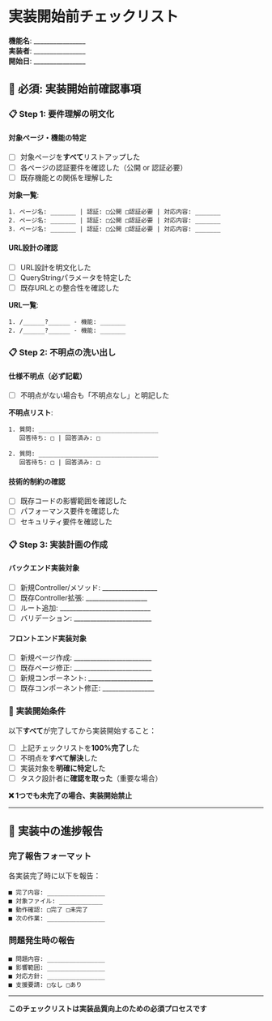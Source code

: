 # 実装開始前チェックリスト

**機能名**: ________________  
**実装者**: ________________  
**開始日**: ________________

## 🚨 必須: 実装開始前確認事項

### 📋 **Step 1: 要件理解の明文化**

#### 対象ページ・機能の特定
- [ ] 対象ページを**すべて**リストアップした
- [ ] 各ページの認証要件を確認した（公開 or 認証必要）
- [ ] 既存機能との関係を理解した

**対象一覧**:
```
1. ページ名: _______ | 認証: □公開 □認証必要 | 対応内容: _______
2. ページ名: _______ | 認証: □公開 □認証必要 | 対応内容: _______
3. ページ名: _______ | 認証: □公開 □認証必要 | 対応内容: _______
```

#### URL設計の確認
- [ ] URL設計を明文化した
- [ ] QueryStringパラメータを特定した
- [ ] 既存URLとの整合性を確認した

**URL一覧**:
```
1. /______?______ - 機能: _______
2. /______?______ - 機能: _______
```

### 📋 **Step 2: 不明点の洗い出し**

#### 仕様不明点（必ず記載）
- [ ] 不明点がない場合も「不明点なし」と明記した

**不明点リスト**:
```
1. 質問: _________________________________
   回答待ち: □ | 回答済み: □
   
2. 質問: _________________________________
   回答待ち: □ | 回答済み: □
```

#### 技術的制約の確認
- [ ] 既存コードの影響範囲を確認した
- [ ] パフォーマンス要件を確認した
- [ ] セキュリティ要件を確認した

### 📋 **Step 3: 実装計画の作成**

#### バックエンド実装対象
- [ ] 新規Controller/メソッド: _________________
- [ ] 既存Controller拡張: ___________________
- [ ] ルート追加: ____________________________
- [ ] バリデーション: ________________________

#### フロントエンド実装対象
- [ ] 新規ページ作成: ________________________
- [ ] 既存ページ修正: ________________________
- [ ] 新規コンポーネント: ____________________
- [ ] 既存コンポーネント修正: ________________

### 🚨 **実装開始条件**

以下**すべて**が完了してから実装開始すること：

- [ ] 上記チェックリストを**100%完了**した
- [ ] 不明点を**すべて解決**した
- [ ] 実装対象を**明確に特定**した
- [ ] タスク設計者に**確認を取った**（重要な場合）

**❌ 1つでも未完了の場合、実装開始禁止**

---

## 📝 実装中の進捗報告

### 完了報告フォーマット
各実装完了時に以下を報告：

```
■ 完了内容: ________________
■ 対象ファイル: ____________
■ 動作確認: □完了 □未完了
■ 次の作業: ________________
```

### 問題発生時の報告
```
■ 問題内容: ________________
■ 影響範囲: ________________
■ 対応方針: ________________
■ 支援要請: □なし □あり
```

---

**このチェックリストは実装品質向上のための必須プロセスです**